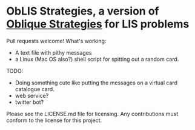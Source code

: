 ObLIS Strategies, a version of [Oblique Strategies](https://en.wikipedia.org/wiki/Oblique_Strategies) for LIS problems
======================================================================================================================

Pull requests welcome! What's working:

* A text file with pithy messages
* a Linux (Mac OS also?) shell script for spitting out a random card.

TODO:

* Doing something cute like putting the messages on a virtual card catalogue card.
* web service?
* twitter bot?

Please see the LICENSE.md file for licensing. Any contributions must conform to the license for this project.


